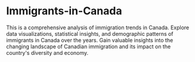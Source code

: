 # Immigrants-in-Canada
This is a comprehensive analysis of immigration trends in Canada. Explore data visualizations, statistical insights, and demographic patterns of immigrants in Canada over the years. Gain valuable insights into the changing landscape of Canadian immigration and its impact on the country's diversity and economy. 
